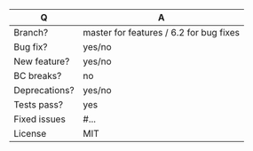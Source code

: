 | Q             | A
| ------------- | ---
| Branch?       | master for features / 6.2 for bug fixes <!-- see below -->
| Bug fix?      | yes/no
| New feature?  | yes/no <!-- don't forget to update CHANGELOG.md files -->
| BC breaks?    | no     <!-- does the change break backwards compatibility? Only allowed for major versions -->
| Deprecations? | yes/no <!-- don't forget to update UPGRADE-*.md and CHANGELOG.md files -->
| Tests pass?   | yes    <!-- please add some, will be required by reviewers -->
| Fixed issues  | #...   <!-- #-prefixed issue number(s), if any -->
| License       | MIT

<!--
Write a short README entry for your feature/bugfix here (replace this comment block.)
This will help people understand your PR and can be used as a start of the Doc PR.
Additionally:
 - Bug fixes must be submitted against the lowest branch where they apply
   (lowest branches are regularly merged to upper ones so they get the fixes, too).
 - Features and deprecations must be submitted against the master branch.
-->


